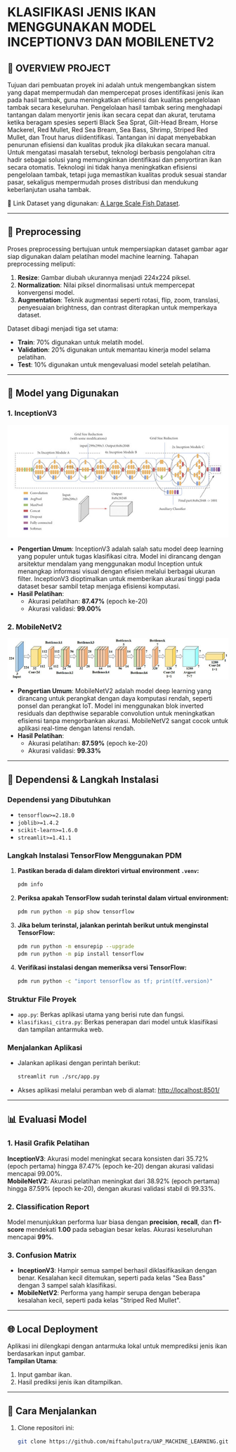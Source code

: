 # **KLASIFIKASI JENIS IKAN MENGGUNAKAN MODEL INCEPTIONV3 DAN MOBILENETV2**

## 📖 **OVERVIEW PROJECT**
Tujuan dari pembuatan proyek ini adalah untuk mengembangkan sistem yang dapat mempermudah dan mempercepat proses identifikasi jenis ikan pada hasil tambak, guna meningkatkan efisiensi dan kualitas pengelolaan tambak secara keseluruhan. Pengelolaan hasil tambak sering menghadapi tantangan dalam menyortir jenis ikan secara cepat dan akurat, terutama ketika beragam spesies seperti Black Sea Sprat, Gilt-Head Bream, Horse Mackerel, Red Mullet, Red Sea Bream, Sea Bass, Shrimp, Striped Red Mullet, dan Trout harus diidentifikasi. Tantangan ini dapat menyebabkan penurunan efisiensi dan kualitas produk jika dilakukan secara manual. Untuk mengatasi masalah tersebut, teknologi berbasis pengolahan citra hadir sebagai solusi yang memungkinkan identifikasi dan penyortiran ikan secara otomatis. Teknologi ini tidak hanya meningkatkan efisiensi pengelolaan tambak, tetapi juga memastikan kualitas produk sesuai standar pasar, sekaligus mempermudah proses distribusi dan mendukung keberlanjutan usaha tambak.

📂 Link Dataset yang digunakan: [A Large Scale Fish Dataset](https://www.kaggle.com/datasets/crowww/a-large-scale-fish-dataset/data). 

---

## 🔧 **Preprocessing**
Proses preprocessing bertujuan untuk mempersiapkan dataset gambar agar siap digunakan dalam pelatihan model machine learning. Tahapan preprocessing meliputi:
1. **Resize**: Gambar diubah ukurannya menjadi 224x224 piksel.
2. **Normalization**: Nilai piksel dinormalisasi untuk mempercepat konvergensi model.
3. **Augmentation**: Teknik augmentasi seperti rotasi, flip, zoom, translasi, penyesuaian brightness, dan contrast diterapkan untuk memperkaya dataset.

Dataset dibagi menjadi tiga set utama:
- **Train**: 70% digunakan untuk melatih model.
- **Validation**: 20% digunakan untuk memantau kinerja model selama pelatihan.
- **Test**: 10% digunakan untuk mengevaluasi model setelah pelatihan.

---

## 🧠 **Model yang Digunakan**

### **1. InceptionV3**
![InceptionV3 Architecture](assets/Gambar%20Arsitektur%20InceptionV3.png)
- **Pengertian Umum**: InceptionV3 adalah salah satu model deep learning yang populer untuk tugas klasifikasi citra. Model ini dirancang dengan arsitektur mendalam yang menggunakan modul Inception untuk menangkap informasi visual dengan efisien melalui berbagai ukuran filter. InceptionV3 dioptimalkan untuk memberikan akurasi tinggi pada dataset besar sambil tetap menjaga efisiensi komputasi.
- **Hasil Pelatihan**:
  - Akurasi pelatihan: **87.47%** (epoch ke-20)
  - Akurasi validasi: **99.00%**

### **2. MobileNetV2**
![MobileNetV2 Architecture](assets/MobileNetv2.png)
- **Pengertian Umum**: MobileNetV2 adalah model deep learning yang dirancang untuk perangkat dengan daya komputasi rendah, seperti ponsel dan perangkat IoT. Model ini menggunakan blok inverted residuals dan depthwise separable convolution untuk meningkatkan efisiensi tanpa mengorbankan akurasi. MobileNetV2 sangat cocok untuk aplikasi real-time dengan latensi rendah.
- **Hasil Pelatihan**:
  - Akurasi pelatihan: **87.59%** (epoch ke-20)
  - Akurasi validasi: **99.33%**

---

## 📃 **Dependensi & Langkah Instalasi**

### **Dependensi yang Dibutuhkan**
- `tensorflow>=2.18.0`
- `joblib>=1.4.2`
- `scikit-learn>=1.6.0`
- `streamlit>=1.41.1`

### **Langkah Instalasi TensorFlow Menggunakan PDM**
1. **Pastikan berada di dalam direktori virtual environment `.venv`:**
    ```bash
    pdm info
    ```
2. **Periksa apakah TensorFlow sudah terinstal dalam virtual environment:**
    ```bash
    pdm run python -m pip show tensorflow
    ```
3. **Jika belum terinstal, jalankan perintah berikut untuk menginstal TensorFlow:**
    ```bash
    pdm run python -m ensurepip --upgrade
    pdm run python -m pip install tensorflow
    ```
4. **Verifikasi instalasi dengan memeriksa versi TensorFlow:**
    ```bash
    pdm run python -c "import tensorflow as tf; print(tf.version)"
    ```

### **Struktur File Proyek**
- `app.py`: Berkas aplikasi utama yang berisi rute dan fungsi.
- `klasifikasi_citra.py`: Berkas penerapan dari model untuk klasifikasi dan tampilan antarmuka web.

### **Menjalankan Aplikasi**
- Jalankan aplikasi dengan perintah berikut:
    ```bash
    streamlit run ./src/app.py
    ```
- Akses aplikasi melalui peramban web di alamat: [http://localhost:8501/](http://localhost:8501/)

---

## 📊 **Evaluasi Model**
### **1. Hasil Grafik Pelatihan**
**InceptionV3**: Akurasi model meningkat secara konsisten dari 35.72% (epoch pertama) hingga 87.47% (epoch ke-20) dengan akurasi validasi mencapai 99.00%.  
**MobileNetV2**: Akurasi pelatihan meningkat dari 38.92% (epoch pertama) hingga 87.59% (epoch ke-20), dengan akurasi validasi stabil di 99.33%.  

### **2. Classification Report**
Model menunjukkan performa luar biasa dengan **precision**, **recall**, dan **f1-score** mendekati **1.00** pada sebagian besar kelas. Akurasi keseluruhan mencapai **99%**.

### **3. Confusion Matrix**
- **InceptionV3**: Hampir semua sampel berhasil diklasifikasikan dengan benar. Kesalahan kecil ditemukan, seperti pada kelas "Sea Bass" dengan 3 sampel salah klasifikasi.
- **MobileNetV2**: Performa yang hampir serupa dengan beberapa kesalahan kecil, seperti pada kelas "Striped Red Mullet".

---

## 🌐 **Local Deployment**
Aplikasi ini dilengkapi dengan antarmuka lokal untuk memprediksi jenis ikan berdasarkan input gambar.  
**Tampilan Utama**:
1. Input gambar ikan.
2. Hasil prediksi jenis ikan ditampilkan.

---

## 🚀 **Cara Menjalankan**
1. Clone repositori ini:
   ```bash
   git clone https://github.com/miftahulputra/UAP_MACHINE_LEARNING.git
